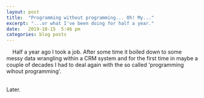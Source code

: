 ```yaml
---
layout: post
title:  "Programming without programming... Oh! My..."
excerpt: "...or what I've been doing for half a year."
date:   2019-10-15  5:46 pm
categories: blog posts
---
```


&nbsp;&nbsp;&nbsp;&nbsp;Half a year ago I took a job. After some time it boiled down to some messy data wrangling within a CRM system and for the first time in maybe a couple of decades I had to deal again with the so called 'programming wihout programming'.
<br><br>

Later.
